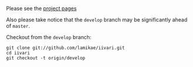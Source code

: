 Please see the [project pages](http://lamikae.github.com/iivari/)

Also please take notice that the `develop` branch may be significantly ahead of `master`.

Checkout from the `develop` branch:

    git clone git://github.com/lamikae/iivari.git
    cd iivari
    git checkout -t origin/develop
